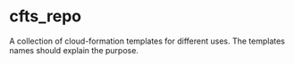 # cfts_repo
A collection of cloud-formation templates for different uses. The templates names should explain the purpose.
